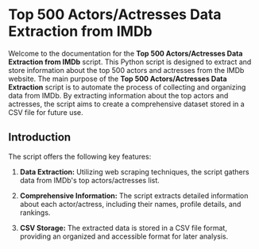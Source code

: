 # Top 500 Actors/Actresses Data Extraction from IMDb

Welcome to the documentation for the **Top 500 Actors/Actresses Data Extraction from IMDb** script. This Python script is designed to extract and store information about the top 500 actors and actresses from the IMDb website. The main purpose of the **Top 500 Actors/Actresses Data Extraction** script is to automate the process of collecting and organizing data from IMDb. By extracting information about the top actors and actresses, the script aims to create a comprehensive dataset stored in a CSV file for future use.

## Introduction

The script offers the following key features:

1. **Data Extraction:** Utilizing web scraping techniques, the script gathers data from IMDb's top actors/actresses list.

2. **Comprehensive Information:** The script extracts detailed information about each actor/actress, including their names, profile details, and rankings.

3. **CSV Storage:** The extracted data is stored in a CSV file format, providing an organized and accessible format for later analysis.
